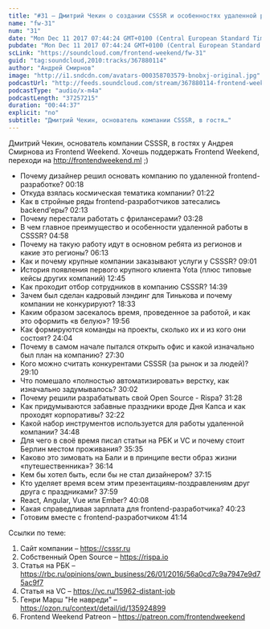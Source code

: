 ```yaml
---
title: "#31 – Дмитрий Чекин о создании CSSSR и особенностях удаленной работы на full-time"
name: "fw-31"
num: "31"
date: "Mon Dec 11 2017 07:44:24 GMT+0100 (Central European Standard Time)"
pubdate: "Mon Dec 11 2017 07:44:24 GMT+0100 (Central European Standard Time)"
scLink: "https://soundcloud.com/frontend-weekend/fw-31"
guid: "tag:soundcloud,2010:tracks/367880114"
author: "Андрей Смирнов"
image: "http://i1.sndcdn.com/avatars-000358703579-bnobxj-original.jpg"
podcastUrl: "http://feeds.soundcloud.com/stream/367880114-frontend-weekend-fw-31.m4a"
podcastType: "audio/x-m4a"
podcastLength: "37257215"
duration: "00:44:37"
explicit: "no"
subtitle: "Дмитрий Чекин, основатель компании CSSSR, в гостя…"
---
```

Дмитрий Чекин, основатель компании CSSSR, в гостях у Андрея Смирнова из Frontend Weekend. Хочешь поддержать Frontend Weekend, переходи на http://frontendweekend.ml ;)

- Почему дизайнер решил основать компанию по удаленной frontend-разработке? 00:18
- Откуда взялась космическая тематика компании? 01:22
- Как в стройные ряды frontend-разработчиков затесались backend’еры? 02:13
- Почему перестали работать с фрилансерами? 03:28
- В чем главное преимущество и особенности удаленной работы в CSSSR? 04:58
- Почему на такую работу идут в основном ребята из регионов и какие это регионы? 06:13
- Как и почему крупные компании заказывают услуги у CSSSR? 09:01
- История появления первого крупного клиента Yota (плюс типовые кейсы других компаний) 12:45
- Как проходит отбор сотрудников в компанию CSSSR? 14:39
- Зачем был сделан кадровый лэндинг для Тинькова и почему компании не конкурируют? 18:33
- Каким образом засекалось время, проведенное за работой, и как это оформить «в белую»? 19:56
- Как формируются команды на проекты, сколько их и из кого они состоят? 24:04
- Почему в самом начале пытался открыть офис и какой изначально был план на компанию? 27:30
- Кого можно считать конкурентами CSSSR (за рынок и за людей)? 29:10
- Что помешало «полностью автоматизировать» верстку, как изначально задумывалось? 30:02
- Почему решили разрабатывать свой Open Source - Rispa? 31:28
- Как придумываются забавные праздники вроде Дня Капса и как проходят корпоративы? 32:22
- Какой набор инструментов используется для работы удаленной компании? 34:48
- Для чего в своё время писал статьи на РБК и VC и почему стоит Берлин местом проживания? 35:35
- Каково это зимовать на Бали и в принципе вести образ жизни «путешественника»? 36:14
- Кем бы хотел быть, если бы не стал дизайнером? 37:15
- Кто уделяет время всем этим презентациям-поздравлениям друг друга с праздниками? 37:59
- React, Angular, Vue или Ember? 40:08
- Какая справедливая зарплата для frontend-разработчика? 40:23
- Готовим вместе с frontend-разработчиком 41:14

Ссылки по теме:
1) Сайт компании – https://csssr.ru
2) Собственный Open Source – https://rispa.io
3) Статья на РБК – https://rbc.ru/opinions/own_business/26/01/2016/56a0cd7c9a7947e9d75ac9f7
4) Статья на VC – https://vc.ru/15962-distant-job
5) Генри Марш "Не навреди" – https://ozon.ru/context/detail/id/135924899
6) Frontend Weekend Patreon – https://patreon.com/frontendweekend
